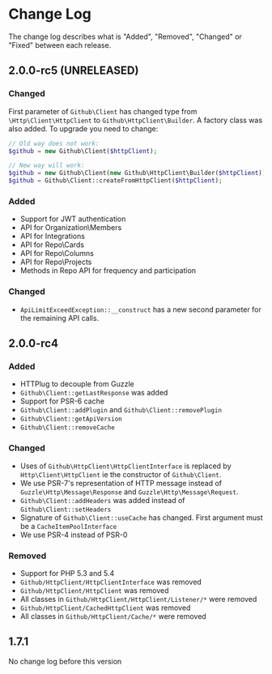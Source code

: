 # Change Log

The change log describes what is "Added", "Removed", "Changed" or "Fixed" between each release. 


## 2.0.0-rc5 (UNRELEASED)

### Changed

First parameter of `Github\Client` has changed type from `\Http\Client\HttpClient` to 
`Github\HttpClient\Builder`. A factory class was also added. To upgrade you need to change: 
 
```php
// Old way does not work:
$github = new Github\Client($httpClient); 

// New way will work:
$github = new Github\Client(new Github\HttpClient\Builder($httpClient)); 
$github = Github\Client::createFromHttpClient($httpClient);  
```

### Added 

- Support for JWT authentication
- API for Organization\Members
- API for Integrations
- API for Repo\Cards
- API for Repo\Columns
- API for Repo\Projects
- Methods in Repo API for frequency and participation

### Changed

- `ApiLimitExceedException::__construct` has a new second parameter for the remaining API calls. 

## 2.0.0-rc4

### Added 

- HTTPlug to decouple from Guzzle
- `Github\Client::getLastResponse` was added 
- Support for PSR-6 cache
- `Github\Client::addPlugin` and `Github\Client::removePlugin`
- `Github\Client::getApiVersion`
- `Github\Client::removeCache`

### Changed

- Uses of `Github\HttpClient\HttpClientInterface` is replaced by `Http\Client\HttpClient` ie the constructor of `Github\Client`.
- We use PSR-7's representation of HTTP message instead of `Guzzle\Http\Message\Response` and `Guzzle\Http\Message\Request`.
- `Github\Client::addHeaders` was added instead of `Github\Client::setHeaders`
- Signature of `Github\Client::useCache` has changed. First argument must be a `CacheItemPoolInterface`
- We use PSR-4 instead of PSR-0

### Removed

- Support for PHP 5.3 and 5.4
- `Github/HttpClient/HttpClientInterface` was removed
- `Github/HttpClient/HttpClient` was removed
-  All classes in `Github/HttpClient/HttpClient/Listener/*` were removed
- `Github/HttpClient/CachedHttpClient` was removed
-  All classes in `Github/HttpClient/Cache/*` were removed

## 1.7.1 

No change log before this version
